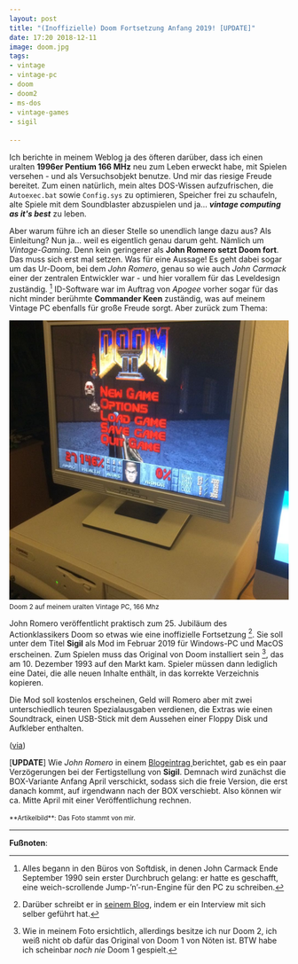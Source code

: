 ```yaml
---
layout: post
title: "(Inoffizielle) Doom Fortsetzung Anfang 2019! [UPDATE]"
date: 17:20 2018-12-11
image: doom.jpg
tags:
- vintage
- vintage-pc
- doom
- doom2
- ms-dos
- vintage-games
- sigil

---
```

Ich berichte in meinem Weblog ja des öfteren darüber, dass ich einen uralten **1996er Pentium 166 MHz** neu zum Leben erweckt habe, mit Spielen versehen - und als Versuchsobjekt benutze. Und mir das riesige Freude bereitet. Zum einen natürlich, mein altes DOS-Wissen aufzufrischen, die <code>Autoexec.bat</code> sowie <code>Config.sys</code> zu optimieren, Speicher frei zu schaufeln, alte Spiele mit dem Soundblaster abzuspielen und ja… ***vintage computing as it's best*** zu leben. <!--more-->

Aber warum führe ich an dieser Stelle so unendlich lange dazu aus? Als Einleitung? Nun ja… weil es eigentlich genau darum geht. Nämlich um *Vintage-Gaming*. Denn kein geringerer als **John Romero setzt Doom fort**. Das muss sich erst mal setzen. Was für eine Aussage! Es geht dabei sogar um das Ur-Doom, bei dem *John Romero*, genau so wie auch *John Carmack* einer der zentralen Entwickler war - und hier vorallem für das Leveldesign zuständig. [^1] ID-Software war im Auftrag von *Apogee* vorher sogar für das nicht minder berühmte **Commander Keen** zuständig, was auf meinem Vintage PC ebenfalls für große Freude sorgt. Aber zurück zum Thema:

![Doom 2 Vintage PC](/assets/2018/doom-vintage1.jpg)
<small>Doom 2 auf meinem uralten Vintage PC, 166 Mhz</small>

John Romero veröffentlicht praktisch zum 25. Jubiläum des Actionklassikers Doom so etwas wie eine inoffizielle Fortsetzung [^3]. Sie soll unter dem Titel **Sigil** als Mod im Februar 2019 für Windows-PC und MacOS erscheinen. Zum Spielen muss das Original von Doom installiert sein [^2], das am 10. Dezember 1993 auf den Markt kam. Spieler müssen dann lediglich eine Datei, die alle neuen Inhalte enthält, in das korrekte Verzeichnis kopieren.

Die Mod soll kostenlos erscheinen, Geld will Romero aber mit zwei unterschiedlich teuren Spezialausgaben verdienen, die Extras wie einen Soundtrack, einen USB-Stick mit dem Aussehen einer Floppy Disk und Aufkleber enthalten.

([via](https://www.golem.de/news/sigil-john-romero-setzt-doom-fort-1812-138179.html))

[**UPDATE**] Wie *John Romero* in einem [Blogeintrag ](https://rome.ro/news/2019/2/16/sigil-update) berichtet, gab es ein paar Verzögerungen bei der Fertigstellung von **Sigil**. Demnach wird zunächst die BOX-Variante Anfang April verschickt, sodass sich die freie Version, die erst danach kommt, auf irgendwann nach der BOX verschiebt. Also können wir ca. Mitte April mit einer Veröffentlichung rechnen.



<small>
**Artikelbild**: Das Foto stammt von mir.
</small>

---

**Fußnoten**:

[^1]: Alles begann in den Büros von Softdisk, in denen John Carmack Ende September 1990 sein erster Durchbruch gelang: er hatte es geschafft, eine weich-scrollende Jump-’n’-run-Engine für den PC zu schreiben.
[^2]: Wie in meinem Foto ersichtlich, allerdings besitze ich nur Doom 2, ich weiß nicht ob dafür das Original von Doom 1 von Nöten ist. BTW habe ich scheinbar *noch* *nie* Doom 1 gespielt.
[^3]: Darüber schreibt er in [seinem Blog](https://www.romerogames.ie/sigil/), indem er ein Interview mit sich selber geführt hat.